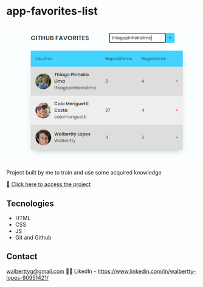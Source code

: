 # app-favorites-list

![preview](./Github/preview.png)

Project built by me to train and use some acquired knowledge

[🔗 Click here to access the project](https://walbertty.github.io/app-list-github/)

## Tecnologies

- HTML
- CSS
- JS
- Git and Github

## Contact

walberttyg@gmail.com 🚛💨
LikedIn - https://www.linkedin.com/in/walbertty-lopes-90951421/
